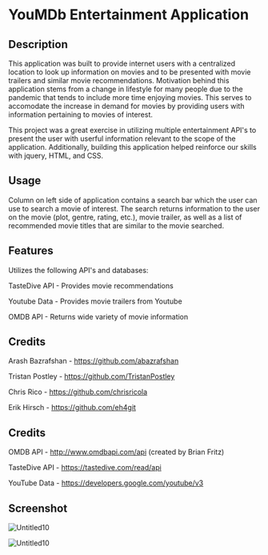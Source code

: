 # YouMDb Entertainment Application

## Description
This application was built to provide internet users with a centralized location to look up information on movies and to be presented with movie trailers and similar movie recommendations. Motivation behind this application stems from a change in lifestyle for many people due to the pandemic that tends to include more time enjoying movies. This serves to accomodate the increase in demand for movies by providing users with information pertaining to movies of interest. 

This project was a great exercise in utilizing multiple entertainment API's to present the user with userful information relevant to the scope of the application. Additionally, building this application helped reinforce our skills with jquery, HTML, and CSS. 

## Usage
Column on left side of application contains a search bar which the user can use to search a movie of interest. The search returns information to the user on the movie (plot, gentre, rating, etc.), movie trailer, as well as a list of recommended movie titles that are similar to the movie searched. 

## Features
Utilizes the following API's and databases:

TasteDive API - Provides movie recommendations 

Youtube Data - Provides movie trailers from Youtube

OMDB API - Returns wide variety of movie information

## Credits
Arash Bazrafshan - https://github.com/abazrafshan

Tristan Postley - https://github.com/TristanPostley

Chris Rico - https://github.com/chrisricola

Erik Hirsch - https://github.com/eh4git

## Credits
OMDB API - http://www.omdbapi.com/api (created by Brian Fritz)

TasteDive API - https://tastedive.com/read/api 

YouTube Data - https://developers.google.com/youtube/v3

## Screenshot
![Untitled10](https://user-images.githubusercontent.com/63271368/81448840-ea63f380-9133-11ea-8c46-e7598969c3bf.png)

![Untitled10](https://user-images.githubusercontent.com/63271368/81449061-46c71300-9134-11ea-9771-47f4750bd52e.png)


